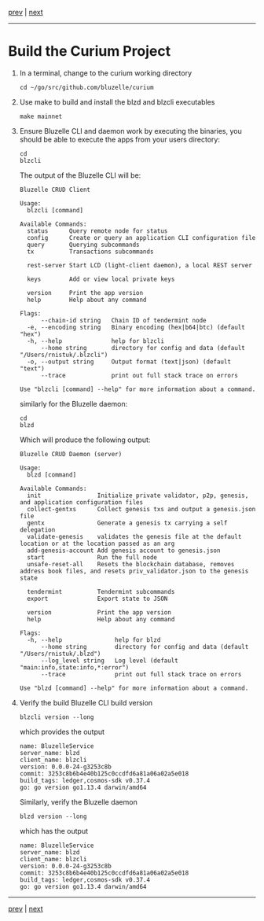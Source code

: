 [prev](./devenv.md) | [next](./deploy.md)
***

Build the Curium Project
========================

1.  In a terminal, change to the curium working directory

        cd ~/go/src/github.com/bluzelle/curium
 
2.  Use make to build and install the blzd and blzcli executables

        make mainnet
 
3.  Ensure Bluzelle CLI and daemon work by executing the binaries, you should 
    be able to execute the apps from your users directory:

        cd
        blzcli
        
    The output of the Bluzelle CLI will be:

        Bluzelle CRUD Client
        
        Usage:
          blzcli [command]

        Available Commands:
          status      Query remote node for status
          config      Create or query an application CLI configuration file
          query       Querying subcommands
          tx          Transactions subcommands
        
          rest-server Start LCD (light-client daemon), a local REST server
        
          keys        Add or view local private keys
        
          version     Print the app version
          help        Help about any command
        
        Flags:
              --chain-id string   Chain ID of tendermint node
          -e, --encoding string   Binary encoding (hex|b64|btc) (default "hex")
          -h, --help              help for blzcli
              --home string       directory for config and data (default "/Users/rnistuk/.blzcli")
          -o, --output string     Output format (text|json) (default "text")
              --trace             print out full stack trace on errors

        Use "blzcli [command] --help" for more information about a command.

    similarly for the Bluzelle daemon:

        cd
        blzd
        
    Which will produce the following output:
        
        Bluzelle CRUD Daemon (server)
        
        Usage:
          blzd [command]
        
        Available Commands:
          init                Initialize private validator, p2p, genesis, and application configuration files
          collect-gentxs      Collect genesis txs and output a genesis.json file
          gentx               Generate a genesis tx carrying a self delegation
          validate-genesis    validates the genesis file at the default location or at the location passed as an arg
          add-genesis-account Add genesis account to genesis.json
          start               Run the full node
          unsafe-reset-all    Resets the blockchain database, removes address book files, and resets priv_validator.json to the genesis state
        
          tendermint          Tendermint subcommands
          export              Export state to JSON
        
          version             Print the app version
          help                Help about any command
        
        Flags:
          -h, --help               help for blzd
              --home string        directory for config and data (default "/Users/rnistuk/.blzd")
              --log_level string   Log level (default "main:info,state:info,*:error")
              --trace              print out full stack trace on errors
        
        Use "blzd [command] --help" for more information about a command.
 
4.  Verify the build Bluzelle CLI build version

        blzcli version --long
        
    which provides the output
        
        name: BluzelleService
        server_name: blzd
        client_name: blzcli
        version: 0.0.0-24-g3253c8b
        commit: 3253c8b6b4e40b125c0ccdfd6a81a06a02a5e018
        build_tags: ledger,cosmos-sdk v0.37.4
        go: go version go1.13.4 darwin/amd64
        
    Similarly, verify the Bluzelle daemon
    
        blzd version --long
        
    which has the output
        
        name: BluzelleService
        server_name: blzd
        client_name: blzcli
        version: 0.0.0-24-g3253c8b
        commit: 3253c8b6b4e40b125c0ccdfd6a81a06a02a5e018
        build_tags: ledger,cosmos-sdk v0.37.4
        go: go version go1.13.4 darwin/amd64
 
 ***
 [prev](./devenv.md) | [next](./deploy.md)
